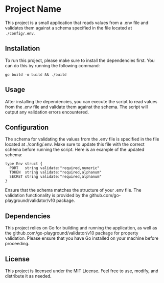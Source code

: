 # Project Name

This project is a small application that reads values from a .env file and validates them against a schema specified in the file located at <code>./config/.env</code>.

## Installation

To run this project, please make sure to install the dependencies first. You can do this by running the following command:
~~~
go build -o build && ./build
~~~

## Usage

After installing the dependencies, you can execute the script to read values from the .env file and validate them against the schema. The script will output any validation errors encountered.

## Configuration

The schema for validating the values from the .env file is specified in the file located at ./config/.env. Make sure to update this file with the correct schema before running the script. Here is an example of the updated schema:

~~~
type Env struct {
  PORT   string validate:"required,numeric"
  TOKEN  string validate:"required,alphanum"
  SECRET string validate:"required,alphanum"
}
~~~

Ensure that the schema matches the structure of your .env file. The validation functionality is provided by the github.com/go-playground/validator/v10 package.

## Dependencies

This project relies on Go for building and running the application, as well as the github.com/go-playground/validator/v10 package for property validation. Please ensure that you have Go installed on your machine before proceeding.

## License

This project is licensed under the MIT License. Feel free to use, modify, and distribute it as needed.